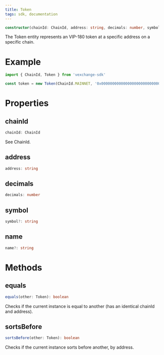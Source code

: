 ```yaml
---
title: Token
tags: sdk, documentation
---
```


```typescript
constructor(chainId: ChainId, address: string, decimals: number, symbol?: string, name?: string)
```

The Token entity represents an VIP-180 token at a specific address on a specific chain.

# Example

```typescript
import { ChainId, Token } from 'vexchange-sdk'

const token = new Token(ChainId.MAINNET, '0x0000000000000000000000000000456E65726779', 18, 'HOT', 'Caffeine')
```

# Properties

## chainId

```typescript
chainId: ChainId
```

See <Link to='/docs/v2/SDK/other-exports/#chainid'>ChainId</Link>.

## address

```typescript
address: string
```

## decimals

```typescript
decimals: number
```

## symbol

```typescript
symbol?: string
```

## name

```typescript
name?: string
```

# Methods

## equals

```typescript
equals(other: Token): boolean
```

Checks if the current instance is equal to another (has an identical chainId and address).

## sortsBefore

```typescript
sortsBefore(other: Token): boolean
```

Checks if the current instance sorts before another, by address.
